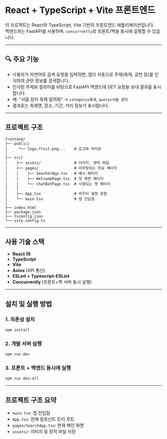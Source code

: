 # React + TypeScript + Vite 프론트엔드

이 프로젝트는 React와 TypeScript, Vite 기반의 프론트엔드 애플리케이션입니다.  
백엔드와는 FastAPI를 사용하며, `concurrently`로 프론트/백을 동시에 실행할 수 있습니다.

---

## 🔍 주요 기능

- 사용자가 자연어로 검색 요청을 입력하면, 앱이 자동으로 주제(축제, 공연 등)를 인식하여 관련 정보를 검색합니다.
- 인식된 주제와 질의어를 바탕으로 FastAPI 백엔드에 GET 요청을 보내 결과를 표시합니다.
- 예: "서울 장미 축제 알려줘" → `category=축제`, `query=서울 장미`
- 결과로는 축제명, 장소, 기간, 거리 정보가 표시됩니다.

---

## 프로젝트 구조

```
frontend/
├── public/             
│     └── logo,fruit.png...    # 로고와 아이콘
│
├── src/
│    ├── assets/               # 이미지, 정적 파일
│    ├── pages/                # 라우팅되는 주요 페이지
│    │    ├── SeacherApp.tsx   # 예시 페이지
│    │    ├── WelcomePage.tsx  # 첫 화면 페이지
│    │    └── ChatBotPage.tsx  # 사용되는 챗 페이지
│    │
│    ├── App.tsx               # 라우터 설정 포함
│    └── main.tsx              # 앱 진입점
│
├── index.html
├── package.json
├── tsconfig.json
└── vite.config.ts
```

---

## 사용 기술 스택

- **React 19**
- **TypeScript**
- **Vite**
- **Axios** (API 통신)
- **ESLint + Typescript-ESLint**
- **Concurrently** (프론트+백 서버 동시 실행)

---

## 설치 및 실행 방법

### 1. 의존성 설치

```bash
npm install
```
### 2. 개발 서버 실행

```bash
npm run dev
```
### 3. 프론트 + 백엔드 동시에 실행

```bash
npm run dev:all
```
---

## 프로젝트 구조 요약
- `main.tsx`: 앱 진입점
- `App.tsx`: 전체 컴포넌트 트리 루트
- `pages/SearchApp.tsx`: 현재 메인 화면
- `assets/`: 이미지 등 정적 파일 저장


